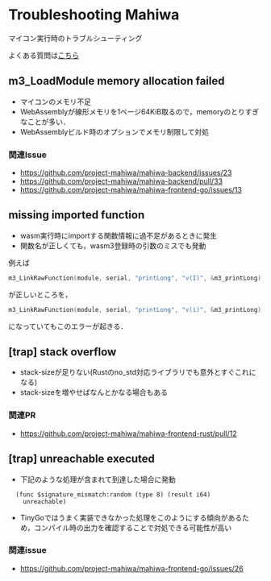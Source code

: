 # Troubleshooting Mahiwa

マイコン実行時のトラブルシューティング

よくある質問は[こちら](/research/qa/)

## m3_LoadModule memory allocation failed

- マイコンのメモリ不足
- WebAssemblyが線形メモリを1ページ64KiB取るので，memoryのとりすぎなことが多い．
- WebAssemblyビルド時のオプションでメモリ制限して対処

### 関連Issue

- https://github.com/project-mahiwa/mahiwa-backend/issues/23
- https://github.com/project-mahiwa/mahiwa-backend/pull/33
- https://github.com/project-mahiwa/mahiwa-frontend-go/issues/13

## missing imported function

- wasm実行時にimportする関数情報に過不足があるときに発生
- 関数名が正しくても，wasm3登録時の引数のミスでも発動

例えば

```c
m3_LinkRawFunction(module, serial, "printLong", "v(I)", &m3_printLong);
```

が正しいところを，

```c
m3_LinkRawFunction(module, serial, "printLong", "v(i)", &m3_printLong);
```

になっていてもこのエラーが起きる．

## \[trap\] stack overflow

- stack-sizeが足りない(Rustのno_std対応ライブラリでも意外とすぐこれになる)
- stack-sizeを増やせばなんとかなる場合もある

### 関連PR

- https://github.com/project-mahiwa/mahiwa-frontend-rust/pull/12

## \[trap\] unreachable executed

- 下記のような処理が含まれて到達した場合に発動

```wasm
  (func $signature_mismatch:random (type 8) (result i64)
    unreachable)
```

- TinyGoではうまく実装できなかった処理をこのようにする傾向があるため，コンパイル時の出力を確認することで対処できる可能性が高い

### 関連issue

- https://github.com/project-mahiwa/mahiwa-frontend-go/issues/26

